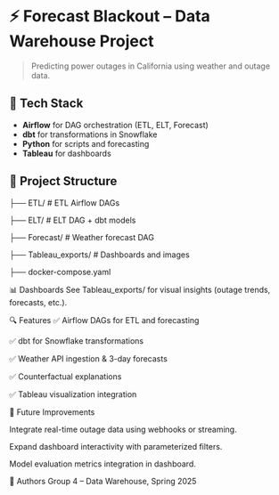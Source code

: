 # ⚡ Forecast Blackout – Data Warehouse Project

> Predicting power outages in California using weather and outage data.

## 🔧 Tech Stack
- **Airflow** for DAG orchestration (ETL, ELT, Forecast)
- **dbt** for transformations in Snowflake
- **Python** for scripts and forecasting
- **Tableau** for dashboards

## 📁 Project Structure
├── ETL/ # ETL Airflow DAGs

├── ELT/ # ELT DAG + dbt models

├── Forecast/ # Weather forecast DAG

├── Tableau_exports/ # Dashboards and images

├── docker-compose.yaml

📊 Dashboards
See Tableau_exports/ for visual insights (outage trends, forecasts, etc.).

🔍 Features
✅ Airflow DAGs for ETL and forecasting

✅ dbt for Snowflake transformations

✅ Weather API ingestion & 3-day forecasts

✅ Counterfactual explanations

✅ Tableau visualization integration

🌱 Future Improvements

Integrate real-time outage data using webhooks or streaming.

Expand dashboard interactivity with parameterized filters.

Model evaluation metrics integration in dashboard.

📌 Authors
Group 4 – Data Warehouse, Spring 2025
